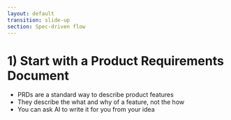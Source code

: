 ```yaml
---
layout: default
transition: slide-up
section: Spec-driven flow
---
```


# 1) Start with a Product Requirements Document

<v-clicks>

* PRDs are a standard way to describe product features
* They describe the what and why of a feature, not the how
* You can ask AI to write it for you from your idea

</v-clicks>
